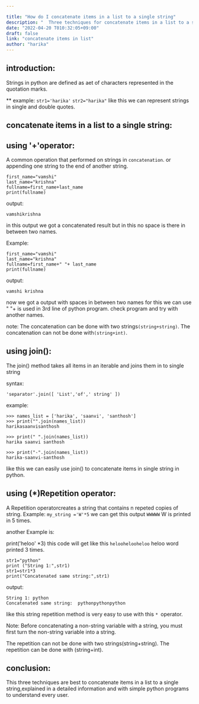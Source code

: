 ```yaml
---

title: "How do I concatenate items in a list to a single string"
description: "  Three techniques for concatenate items in a list to a single string"
date: "2022-04-20 T010:32:05+09:00"
draft: false
link: "concatenate items in list"
author: "harika"
---
```


## introduction:
Strings in python are defined as aet of characters represented in the quotation marks.

** example:
`str1='harika'`
`str2="harika"`
like this we can represent strings in single and double quotes.

## concatenate items in a list to a single string:
## using '+'operator:
A common operation that performed on strings in `concatenation`.
 or
appending one string to the end of another string.

```
first_name="vamshi"
last_name="krishna"
fullname=first_name+last_name
print(fullname)
```
output:
```
vamshikrishna
```

in this output we got a concatenated result but in this no space is there in between two names.

Example:

```
first_name="vamshi"
last_name="krishna"
fullname=first_name+" "+ last_name
print(fullname)
```
output:
```
vamshi krishna
```
now we got a output with spaces in between two names for this we can use 
" "+ is used in 3rd line of python program.
check program and try with another names.

note:
The concatenation can be done with two strings`(string+string)`.
The concatenation can not be done with`(string+int)`.


## using join():

The join() method takes all items in an iterable and joins them in to single string

syntax:
```
'separator'.join([ 'List','of',' string' ])
```

example:
```
>>> names_list = ['harika', 'saanvi', 'santhosh']
>>> print("".join(names_list))
harikasaanvisanthosh

>>> print(" ".join(names_list))
harika saanvi santhosh

>>> print("-".join(names_list))
harika-saanvi-santhosh
```
like this we can easily use join() to  concatenate items in single string in python.

## using (*)Repetition operator:
A Repetition operatorcreates a string that contains n repeted copies of string.
Example:
`my_string ='W'*5`
we can get this output `WWWWW` W is printed in 5 times.

another Example is:

print('heloo' *3)
this code will get like this `heloohelooheloo` heloo word printed 3 times.

```
str1="python"
print ("String 1:",str1)
str1=str1*3
print("Concatenated same string:",str1)
```
output:
```
String 1: python
Concatenated same string:  pythonpythonpython
```
like this string repetition method is very easy to use with this 
`* `operator.

Note: Before concatenating a non-string variable with a string, you must first turn the non-string variable into a string. 

The repetition can not be done with two strings(string+string).
The repetition can be done with (string+int).

## conclusion:

This three techniques are best to concatenate items in a list to a single string,explained in a detailed information and with simple python programs to understand every user.




